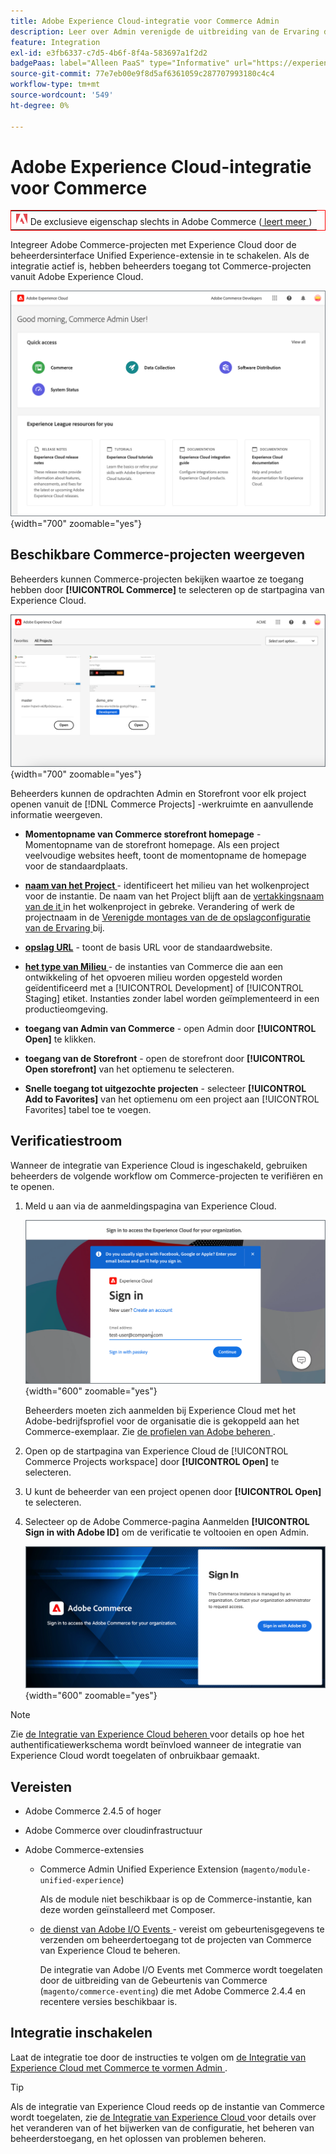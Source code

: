 ```yaml
---
title: Adobe Experience Cloud-integratie voor Commerce Admin
description: Leer over Admin verenigde de uitbreiding van de Ervaring die Commerce met Experience Cloud integreert zodat de klanten tot de projecten van Commerce van de homepage van Experience Cloud kunnen toegang hebben.
feature: Integration
exl-id: e3fb6337-c7d5-4b6f-8f4a-583697a1f2d2
badgePaas: label="Alleen PaaS" type="Informative" url="https://experienceleague.adobe.com/en/docs/commerce/user-guides/product-solutions" tooltip="Is alleen van toepassing op Adobe Commerce op Cloud-projecten (door Adobe beheerde PaaS-infrastructuur) en op projecten in het veld."
source-git-commit: 77e7eb00e9f8d5af6361059c287707993180c4c4
workflow-type: tm+mt
source-wordcount: '549'
ht-degree: 0%

---
```


# Adobe Experience Cloud-integratie voor Commerce

<table style="border:1px solid red">
<tr><td><img alt="Adobe Commerce-functie" src="../assets/adobe-logo.svg" width="20" height="20" /> De exclusieve eigenschap slechts in Adobe Commerce (<a href="https://experienceleague.adobe.com/docs/commerce-admin/user-guides/home.html#product-editions"> leert meer </a>)</td></tr>
</table>

Integreer Adobe Commerce-projecten met Experience Cloud door de beheerdersinterface Unified Experience-extensie in te schakelen. Als de integratie actief is, hebben beheerders toegang tot Commerce-projecten vanuit Adobe Experience Cloud.

![ Toegang Commerce van de homepage van Experience Cloud ](./assets/admin-uex-home-page.png){width="700" zoomable="yes"}

## Beschikbare Commerce-projecten weergeven

Beheerders kunnen Commerce-projecten bekijken waartoe ze toegang hebben door **[!UICONTROL Commerce]** te selecteren op de startpagina van Experience Cloud.

![ de werkruimte van de Projecten van Commerce op Experience Cloud ](./assets/admin-uex-commerce-projects-home.png){width="700" zoomable="yes"}

Beheerders kunnen de opdrachten Admin en Storefront voor elk project openen vanuit de [!DNL Commerce Projects] -werkruimte en aanvullende informatie weergeven.

- **Momentopname van Commerce storefront homepage** - Momentopname van de storefront homepage. Als een project veelvoudige websites heeft, toont de momentopname de homepage voor de standaardplaats.

- **[naam van het Project ](https://experienceleague.adobe.com/docs/commerce-cloud-service/user-guide/architecture/pro-develop-deploy-workflow.html)** - identificeert het milieu van het wolkenproject voor de instantie. De naam van het Project blijft aan de [ vertakkingsnaam van de it ](https://experienceleague.adobe.com/docs/commerce-cloud-service/user-guide/project/console-branches.html) in het wolkenproject in gebreke. Verandering of werk de projectnaam in de [ Verenigde montages van de de opslagconfiguratie van de Ervaring ](admin-unified-experience-integration-manage.md#manage-the-integration-from-the-admin) bij.

- **[opslag URL](../stores-purchase/store-urls.md)** - toont de basis URL voor de standaardwebsite.

- **[het type van Milieu ](https://experienceleague.adobe.com/docs/commerce-cloud-service/user-guide/architecture/pro-develop-deploy-workflow.html)** - de instanties van Commerce die aan een ontwikkeling of het opvoeren milieu worden opgesteld worden geïdentificeerd met a [!UICONTROL Development] of [!UICONTROL Staging] etiket. Instanties zonder label worden geïmplementeerd in een productieomgeving.

- **toegang van Admin van Commerce** - open Admin door **[!UICONTROL Open]** te klikken.

- **toegang van de Storefront** - open de storefront door **[!UICONTROL Open storefront]** van het optiemenu te selecteren.

- **Snelle toegang tot uitgezochte projecten** - selecteer **[!UICONTROL Add to Favorites]** van het optiemenu om een project aan [!UICONTROL Favorites] tabel toe te voegen.

## Verificatiestroom

Wanneer de integratie van Experience Cloud is ingeschakeld, gebruiken beheerders de volgende workflow om Commerce-projecten te verifiëren en te openen.

1. Meld u aan via de aanmeldingspagina van Experience Cloud.

   ![ Experience Cloud het Teken binnen pagina ](./assets/admin-uex-experience-cloud-login.png){width="600" zoomable="yes"}

   Beheerders moeten zich aanmelden bij Experience Cloud met het Adobe-bedrijfsprofiel voor de organisatie die is gekoppeld aan het Commerce-exemplaar. Zie [ de profielen van Adobe beheren ](https://helpx.adobe.com/enterprise/using/manage-adobe-profiles.html).

1. Open op de startpagina van Experience Cloud de [!UICONTROL Commerce Projects workspace] door **[!UICONTROL Open]** te selecteren.

1. U kunt de beheerder van een project openen door **[!UICONTROL Open]** te selecteren.

1. Selecteer op de Adobe Commerce-pagina Aanmelden **[!UICONTROL Sign in with Adobe ID]** om de verificatie te voltooien en open Admin.

   ![ Adobe Commerce het Teken binnen pagina ](./assets/admin-adobeid-login.png){width="600" zoomable="yes"}

>[!NOTE]
>
>Zie [ de Integratie van Experience Cloud beheren ](admin-unified-experience-integration-manage.md) voor details op hoe het authentificatiewerkschema wordt beïnvloed wanneer de integratie van Experience Cloud wordt toegelaten of onbruikbaar gemaakt.

## Vereisten

- Adobe Commerce 2.4.5 of hoger
- Adobe Commerce over cloudinfrastructuur
- Adobe Commerce-extensies

   - Commerce Admin Unified Experience Extension (`magento/module-unified-experience`)

     Als de module niet beschikbaar is op de Commerce-instantie, kan deze worden geïnstalleerd met Composer.

   - [ de dienst van Adobe I/O Events ](https://developer.adobe.com/commerce/extensibility/events/) - vereist om gebeurtenisgegevens te verzenden om beheerdertoegang tot de projecten van Commerce van Experience Cloud te beheren.

     De integratie van Adobe I/O Events met Commerce wordt toegelaten door de uitbreiding van de Gebeurtenis van Commerce (`magento/commerce-eventing`) die met Adobe Commerce 2.4.4 en recentere versies beschikbaar is.

## Integratie inschakelen

Laat de integratie toe door de instructies te volgen om [ de Integratie van Experience Cloud met Commerce te vormen Admin ](admin-unified-experience-integration-configure.md).

>[!TIP]
>
>Als de integratie van Experience Cloud reeds op de instantie van Commerce wordt toegelaten, zie [ de Integratie van Experience Cloud ](admin-unified-experience-integration-manage.md) voor details over het veranderen van of het bijwerken van de configuratie, het beheren van beheerderstoegang, en het oplossen van problemen beheren.
